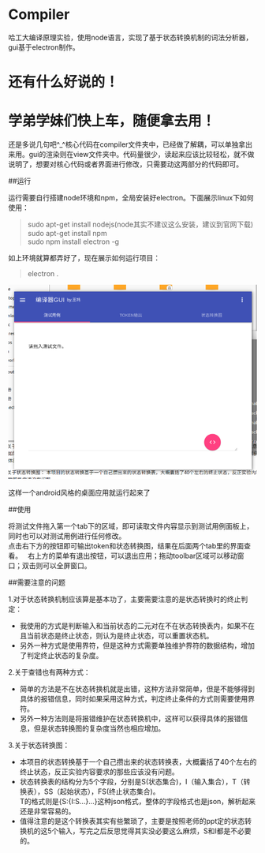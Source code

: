 # Compiler
哈工大编译原理实验，使用node语言，实现了基于状态转换机制的词法分析器，gui基于electron制作。

# 还有什么好说的！  
# 学弟学妹们快上车，随便拿去用！

还是多说几句吧^_^核心代码在compiler文件夹中，已经做了解耦，可以单独拿出来用。gui的渲染则在view文件夹中。代码量很少，读起来应该比较轻松，就不做说明了，想要对核心代码或者界面进行修改，只需要动这两部分的代码即可。

##运行

运行需要自行搭建node环境和npm，全局安装好electron。下面展示linux下如何使用：

>sudo apt-get install nodejs(node其实不建议这么安装，建议到官网下载)  
sudo apt-get install npm  
sudo npm install electron -g

如上环境就算都弄好了，现在展示如何运行项目：

>electron .


![结果](./image/result.png)

这样一个android风格的桌面应用就运行起来了

##使用

将测试文件拖入第一个tab下的区域，即可读取文件内容显示到测试用例面板上，同时也可以对测试用例进行任何修改。  
点击右下方的按钮即可输出token和状态转换图，结果在后面两个tab里的界面查看。  
右上方的菜单有退出按钮，可以退出应用；拖动toolbar区域可以移动窗口；双击则可以全屏窗口。

##需要注意的问题

1.对于状态转换机制应该算是基本功了，主要需要注意的是状态转换时的终止判定：  
* 我使用的方式是判断输入和当前状态的二元对在不在状态转换表内，如果不在且当前状态是终止状态，则认为是终止状态，可以重置状态机。
* 另外一种方式是使用界符，但是这种方式需要单独维护界符的数据结构，增加了判定终止状态的复杂度。

2.关于查错也有两种方式：  
* 简单的方法是不在状态转换机就是出错，这种方法非常简单，但是不能够得到具体的报错信息，同时如果采用这种方式，判定终止条件的方式则需要使用界符。
* 另外一种方法则是将报错维护在状态转换机中，这样可以获得具体的报错信息，但是状态转换图的复杂度当然也相应增加。

3.关于状态转换图：  
* 本项目的状态转换基于一个自己攒出来的状态转换表，大概囊括了40个左右的终止状态，反正实验内容要求的那些应该没有问题。  
* 状态转换表的结构分为5个字段，分别是S(状态集合)，I（输入集合），T（转换表），SS（起始状态），FS(终止状态集合)。  
T的格式则是{S:{I:S...}...}这种json格式，整体的字段格式也是json，解析起来还是非常容易的。  
* 值得注意的是这个转换表其实有些繁琐了，主要是按照老师的ppt定的状态转换机的这5个输入，写完之后反思觉得其实没必要这么麻烦，S和I都是不必要的。
